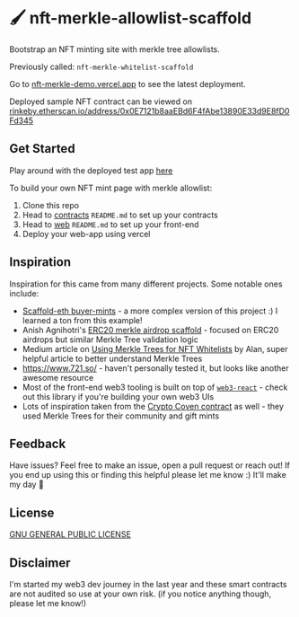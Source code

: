 # 🖌️ nft-merkle-allowlist-scaffold
Bootstrap an NFT minting site with merkle tree allowlists.

Previously called: `nft-merkle-whitelist-scaffold`

Go to [nft-merkle-demo.vercel.app](https://nft-merkle-demo.vercel.app/) to see the latest deployment.

Deployed sample NFT contract can be viewed on [rinkeby.etherscan.io/address/0x0E7121b8aaEBd6F4fAbe13890E33d9E8fD0Fd345](https://rinkeby.etherscan.io/address/0x0E7121b8aaEBd6F4fAbe13890E33d9E8fD0Fd345#code)

## Get Started
Play around with the deployed test app [here](https://nft-merkle-demo.vercel.app/)

To build your own NFT mint page with merkle allowlist:
1. Clone this repo
2. Head to [contracts](https://github.com/straightupjac/nft-merkle-allowlist-scaffold/tree/main/contracts) `README.md` to set up your contracts
3. Head to [web](https://github.com/straightupjac/nft-merkle-allowlist-scaffold/tree/main/web) `README.md` to set up your front-end
4. Deploy your web-app using vercel

## Inspiration
Inspiration for this came from many different projects. Some notable ones include:
- [Scaffold-eth buyer-mints](https://github.com/scaffold-eth/scaffold-eth/tree/buyer-mints-nft) - a more complex version of this project :) I learned a ton from this example!
- Anish Agnihotri's [ERC20 merkle airdrop scaffold](https://github.com/Anish-Agnihotri/merkle-airdrop-starter) - focused on ERC20 airdrops but similar Merkle Tree validation logic
- Medium article on [Using Merkle Trees for NFT Whitelists](https://medium.com/@ItsCuzzo/using-merkle-trees-for-nft-whitelists-523b58ada3f9) by Alan, super helpful article to better understand Merkle Trees
- https://www.721.so/ - haven't personally tested it, but looks like another awesome resource
- Most of the front-end web3 tooling is built on top of [`web3-react`](https://github.com/NoahZinsmeister/web3-react) - check out this library if you're building your own web3 UIs
- Lots of inspiration taken from the [Crypto Coven contract](https://etherscan.io/address/0x5180db8f5c931aae63c74266b211f580155ecac8#contracts) as well - they used Merkle Trees for their community and gift mints


## Feedback
Have issues? Feel free to make an issue, open a pull request or reach out! If you end up using this or finding this helpful please let me know :) It'll make my day 🤩

## License
[GNU GENERAL PUBLIC LICENSE
](LICENSE)

## Disclaimer
I'm started my web3 dev journey in the last year and these smart contracts are not audited so use at your own risk. (if you notice anything though, please let me know!)
